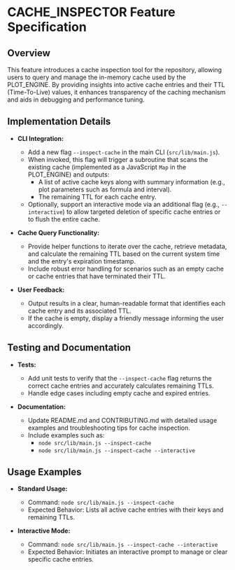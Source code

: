 # CACHE_INSPECTOR Feature Specification

## Overview

This feature introduces a cache inspection tool for the repository, allowing users to query and manage the in-memory cache used by the PLOT_ENGINE. By providing insights into active cache entries and their TTL (Time-To-Live) values, it enhances transparency of the caching mechanism and aids in debugging and performance tuning.

## Implementation Details

- **CLI Integration:**
  - Add a new flag `--inspect-cache` in the main CLI (`src/lib/main.js`).
  - When invoked, this flag will trigger a subroutine that scans the existing cache (implemented as a JavaScript `Map` in the PLOT_ENGINE) and outputs:
    - A list of active cache keys along with summary information (e.g., plot parameters such as formula and interval).
    - The remaining TTL for each cache entry.
  - Optionally, support an interactive mode via an additional flag (e.g., `--interactive`) to allow targeted deletion of specific cache entries or to flush the entire cache.

- **Cache Query Functionality:**
  - Provide helper functions to iterate over the cache, retrieve metadata, and calculate the remaining TTL based on the current system time and the entry's expiration timestamp.
  - Include robust error handling for scenarios such as an empty cache or cache entries that have terminated their TTL.

- **User Feedback:**
  - Output results in a clear, human-readable format that identifies each cache entry and its associated TTL.
  - If the cache is empty, display a friendly message informing the user accordingly.

## Testing and Documentation

- **Tests:**
  - Add unit tests to verify that the `--inspect-cache` flag returns the correct cache entries and accurately calculates remaining TTLs.
  - Handle edge cases including empty cache and expired entries.

- **Documentation:**
  - Update README.md and CONTRIBUTING.md with detailed usage examples and troubleshooting tips for cache inspection.
  - Include examples such as:
    - `node src/lib/main.js --inspect-cache`
    - `node src/lib/main.js --inspect-cache --interactive`

## Usage Examples

- **Standard Usage:**
  - Command: `node src/lib/main.js --inspect-cache`
  - Expected Behavior: Lists all active cache entries with their keys and remaining TTLs.

- **Interactive Mode:**
  - Command: `node src/lib/main.js --inspect-cache --interactive`
  - Expected Behavior: Initiates an interactive prompt to manage or clear specific cache entries.
